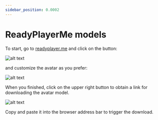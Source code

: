 ```yaml
---
sidebar_position: 0.0002
---
```


# ReadyPlayerMe models

To start, go to [readyplayer.me](https://readyplayer.me) and click on the button:

![alt text](/img/rpm/rpm1_crop.png "Title")

and customize the avatar as you prefer:

![alt text](/img/rpm/rpm2.png "Title")

When you finished, click on the upper right button to obtain a link for downloading the avatar model. 

 ![alt text](/img/rpm/rpm3.png "Title")

Copy and paste it into the browser address bar to trigger the download. 